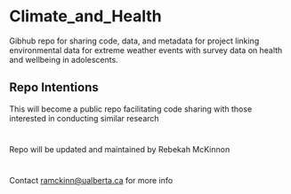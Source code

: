 # Climate_and_Health
Gibhub repo for sharing code, data, and metadata for project linking environmental data for extreme weather events with survey data on health and wellbeing in adolescents. 

## Repo Intentions 
This will become a public repo facilitating code sharing with those interested in conducting similar research 

#
Repo will be updated and maintained by Rebekah McKinnon
#
Contact ramckinn@ualberta.ca for more info 
